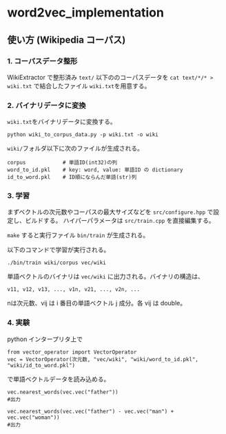 # word2vec_implementation

## 使い方 (Wikipedia コーパス)
### 1. コーパスデータ整形
WikiExtractor で整形済み `text/` 以下ののコーパスデータを `cat text/*/* > wiki.txt` で結合したファイル `wiki.txt`を用意する。

### 2. バイナリデータに変換

`wiki.txt`をバイナリデータに変換する。
~~~
python wiki_to_corpus_data.py -p wiki.txt -o wiki
~~~
`wiki/`フォルダ以下に次のファイルが生成される。

    corpus            # 単語ID(int32)の列
    word_to_id.pkl    # key: word, value: 単語ID の dictionary
    id_to_word.pkl    # ID順にならんだ単語(str)列
    
### 3. 学習

まずベクトルの次元数やコーパスの最大サイズなどを `src/configure.hpp` で設定し、ビルドする。
ハイパーパラメータは `src/train.cpp` を直接編集する。

`make` すると実行ファイル `bin/train` が生成される。

以下のコマンドで学習が実行される。
```
./bin/train wiki/corpus vec/wiki
```
単語ベクトルのバイナリは `vec/wiki` に出力される。バイナリの構造は、
```
v11, v12, v13, ..., v1n, v21, ..., v2n, ...
```
nは次元数、vij は i 番目の単語ベクトル j 成分。各 vij は double。

### 4. 実験

python インタープリタ上で
```
from vector_operator import VectorOperator
vec = VectorOperator(次元数, "vec/wiki", "wiki/word_to_id.pkl", "wiki/id_to_word.pkl")
```
で単語ベクトルデータを読み込める。
```
vec.nearest_words(vec.vec("father"))
#出力

```

```
vec.nearest_words(vec.vec("father") - vec.vec("man") + vec.vec("woman"))
#出力

```
